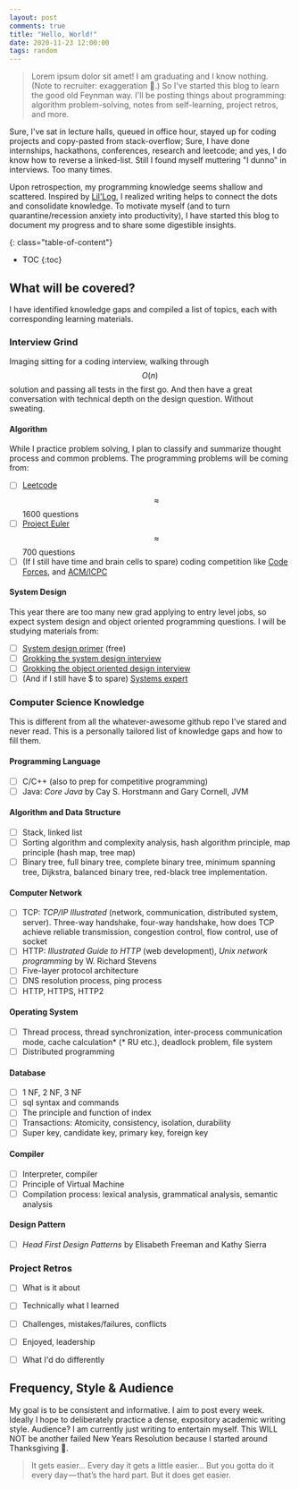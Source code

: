 ```yaml
---
layout: post
comments: true
title: "Hello, World!"
date: 2020-11-23 12:00:00
tags: random
---
```




> Lorem ipsum dolor sit amet! I am graduating and I know nothing. (Note to recruiter: exaggeration 🙊.) So I've started this blog to learn the good old Feynman way. I'll be posting things about programming: algorithm problem-solving, notes from self-learning, project retros, and more.

<!--more-->


Sure, I've sat in lecture halls, queued in office hour, stayed up for coding projects and copy-pasted from stack-overflow; Sure, I have done internships, hackathons, conferences, research and leetcode; and yes, I do know how to reverse a linked-list. Still I found myself muttering "I dunno" in interviews. Too many times.

Upon retrospection, my programming knowledge seems shallow and scattered. Inspired by [Lil'Log](https://lilianweng.github.io/lil-log), I realized writing helps to connect the dots and consolidate knowledge. To motivate myself (and to turn quarantine/recession anxiety into productivity), I have started this blog to document my progress and to share some digestible insights.


{: class="table-of-content"}
* TOC
{:toc}


## What will be covered?
I have identified knowledge gaps and compiled a list of topics, each with corresponding learning materials.

### Interview Grind
Imaging sitting for a coding interview, walking through $$O(n)$$ solution and passing all tests in the first go. And then have a great conversation with technical depth on the design question. Without sweating.

#### Algorithm
While I practice problem solving, I plan to classify and summarize thought process and common problems. The programming problems will be coming from:
- [ ] [Leetcode](https://leetcode.com/) $$\approx$$ 1600 questions
- [ ] [Project Euler](https://projecteuler.net/) $$\approx$$ 700 questions
- [ ] (If I still have time and brain cells to spare) coding competition like [Code Forces](https://codeforces.com/problemset), and [ACM/ICPC](http://poj.org/problemlist)

#### System Design
This year there are too many new grad applying to entry level jobs, so expect system design and object oriented programming questions. I will be studying materials from:
- [ ] [System design primer](https://github.com/donnemartin/system-design-primer) (free)
- [ ] [Grokking the system design interview](https://www.educative.io/courses/grokking-the-system-design-interview)
- [ ] [Grokking the object oriented design interview](https://www.educative.io/courses/grokking-the-object-oriented-design-interview)
- [ ] (And if I still have $ to spare) [Systems expert](https://www.algoexpert.io/systems/fundamentals)

### Computer Science Knowledge
This is different from all the whatever-awesome github repo I've stared and never read. This is a personally tailored list of knowledge gaps and how to fill them.

#### Programming Language
- [ ] C/C++ (also to prep for competitive programming)
- [ ] Java: *Core Java* by Cay S. Horstmann and Gary Cornell, JVM

#### Algorithm and Data Structure
- [ ] Stack, linked list
- [ ] Sorting algorithm and complexity analysis, hash algorithm principle, map principle (hash map, tree map)
- [ ] Binary tree, full binary tree, complete binary tree, minimum spanning tree, Dijkstra, balanced binary tree, red-black tree implementation.

#### Computer Network
- [ ] TCP: *TCP/IP Illustrated* (network, communication, distributed system, server). Three-way handshake, four-way handshake, how does TCP achieve reliable transmission, congestion control, flow control, use of socket
- [ ] HTTP: *Illustrated Guide to HTTP* (web development), *Unix network programming* by W. Richard Stevens
- [ ] Five-layer protocol architecture
- [ ] DNS resolution process, ping process
- [ ] HTTP, HTTPS, HTTP2

#### Operating System
- [ ] Thread process, thread synchronization, inter-process communication mode, cache calculation* (* RU etc.), deadlock problem, file system
- [ ] Distributed programming

#### Database
- [ ] 1 NF, 2 NF, 3 NF
- [ ] sql syntax and commands
- [ ] The principle and function of index
- [ ] Transactions: Atomicity, consistency, isolation, durability
- [ ] Super key, candidate key, primary key, foreign key

#### Compiler
- [ ] Interpreter, compiler
- [ ] Principle of Virtual Machine
- [ ] Compilation process: lexical analysis, grammatical analysis, semantic analysis

#### Design Pattern
- [ ] *Head First Design Patterns* by Elisabeth Freeman and Kathy Sierra

### Project Retros
- [ ] What is it about
- [ ] Technically what I learned
- [ ] Challenges, mistakes/failures, conflicts
- [ ] Enjoyed, leadership
- [ ] What I'd do differently


## Frequency, Style & Audience
My goal is to be consistent and informative. I aim to post every week. Ideally I hope to deliberately practice a dense, expository academic writing style. Audience? I am currently just writing to entertain myself. This WILL NOT be another failed New Years Resolution because I started around Thanksgiving 🦃.

> It gets easier… Every day it gets a little easier… But you gotta do it every day — that’s the hard part. But it does get easier.
